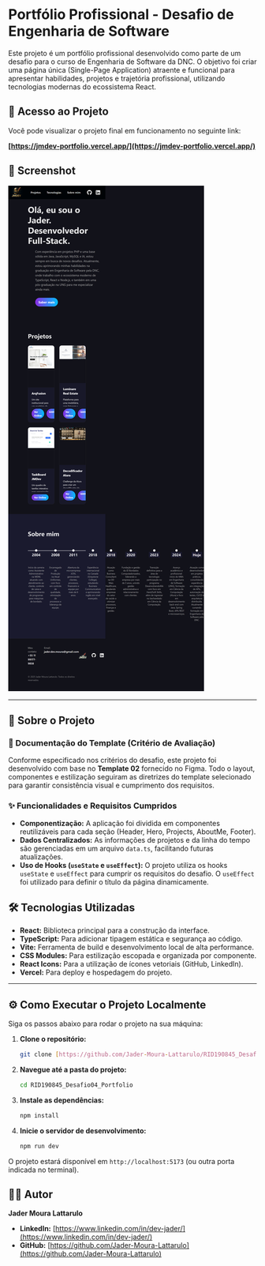 # Portfólio Profissional - Desafio de Engenharia de Software

Este projeto é um portfólio profissional desenvolvido como parte de um desafio para o curso de Engenharia de Software da DNC. O objetivo foi criar uma página única (Single-Page Application) atraente e funcional para apresentar habilidades, projetos e trajetória profissional, utilizando tecnologias modernas do ecossistema React.

## 🚀 Acesso ao Projeto

Você pode visualizar o projeto final em funcionamento no seguinte link:

**[https://jmdev-portfolio.vercel.app/](https://jmdev-portfolio.vercel.app/)**

## 📸 Screenshot

![Screenshot do Portfólio](public/assets/portfolio-screenshot.png)

---

## 📖 Sobre o Projeto

### 📝 Documentação do Template (Critério de Avaliação)

Conforme especificado nos critérios do desafio, este projeto foi desenvolvido com base no **Template 02** fornecido no Figma. Todo o layout, componentes e estilização seguiram as diretrizes do template selecionado para garantir consistência visual e cumprimento dos requisitos.

### ✨ Funcionalidades e Requisitos Cumpridos

- **Componentização:** A aplicação foi dividida em componentes reutilizáveis para cada seção (Header, Hero, Projects, AboutMe, Footer).
- **Dados Centralizados:** As informações de projetos e da linha do tempo são gerenciadas em um arquivo `data.ts`, facilitando futuras atualizações.
- **Uso de Hooks (`useState` e `useEffect`):** O projeto utiliza os hooks `useState` e `useEffect` para cumprir os requisitos do desafio. O `useEffect` foi utilizado para definir o título da página dinamicamente.

## 🛠️ Tecnologias Utilizadas

- **React:** Biblioteca principal para a construção da interface.
- **TypeScript:** Para adicionar tipagem estática e segurança ao código.
- **Vite:** Ferramenta de build e desenvolvimento local de alta performance.
- **CSS Modules:** Para estilização escopada e organizada por componente.
- **React Icons:** Para a utilização de ícones vetoriais (GitHub, LinkedIn).
- **Vercel:** Para deploy e hospedagem do projeto.

---

## ⚙️ Como Executar o Projeto Localmente

Siga os passos abaixo para rodar o projeto na sua máquina:

1.  **Clone o repositório:**
    ```bash
    git clone [https://github.com/Jader-Moura-Lattarulo/RID190845_Desafio04_Portfolio.git](https://github.com/Jader-Moura-Lattarulo/RID190845_Desafio04_Portfolio.git)
    ```
2.  **Navegue até a pasta do projeto:**
    ```bash
    cd RID190845_Desafio04_Portfolio
    ```
3.  **Instale as dependências:**
    ```bash
    npm install
    ```
4.  **Inicie o servidor de desenvolvimento:**
    ```bash
    npm run dev
    ```
O projeto estará disponível em `http://localhost:5173` (ou outra porta indicada no terminal).

## 👨‍💻 Autor

**Jader Moura Lattarulo**

- **LinkedIn:** [https://www.linkedin.com/in/dev-jader/](https://www.linkedin.com/in/dev-jader/)
- **GitHub:** [https://github.com/Jader-Moura-Lattarulo](https://github.com/Jader-Moura-Lattarulo)